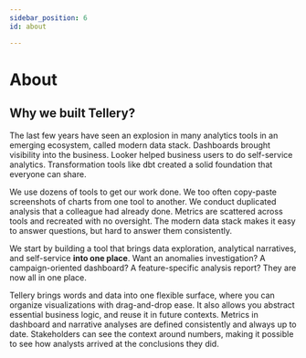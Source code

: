 ```yaml
---
sidebar_position: 6
id: about

---
```

# About

## Why we built Tellery?


The last few years have seen an explosion in many analytics tools in an emerging ecosystem, called modern data stack. Dashboards brought visibility into the business. Looker helped business users to do self-service analytics. Transformation tools like dbt created a solid foundation that everyone can share. 


We use dozens of tools to get our work done. We too often copy-paste screenshots of charts from one tool to another. We conduct duplicated analysis that a colleague had already done. Metrics are scattered across tools and recreated with no oversight. The modern data stack makes it easy to answer questions, but hard to answer them consistently.


We start by building a tool that brings data exploration, analytical narratives, and self-service **into one place**. Want an anomalies investigation? A campaign-oriented dashboard? A feature-specific analysis report? 
They are now all in one place.


Tellery brings words and data into one flexible surface, where you can organize visualizations with drag-and-drop ease.  It also allows you abstract essential business logic, and reuse it in future contexts. Metrics in dashboard and narrative analyses are defined consistently and always up to date. Stakeholders can see the context around numbers, making it possible to see how analysts arrived at the conclusions they did.